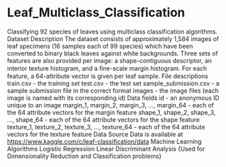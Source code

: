 # Leaf_Multiclass_Classification
Classifying 92 species of leaves using multiclass classification algorithms.
Dataset Description
The dataset consists of approximately 1,584 images of leaf specimens (16 samples each of 99 species) which have been converted to binary black leaves against white backgrounds. Three sets of features are also provided per image: a shape-contiguous descriptor, an interior texture histogram, and a ﬁne-scale margin histogram. For each feature, a 64-attribute vector is given per leaf sample.
File descriptions
train.csv - the training set
test.csv - the test set
sample_submission.csv - a sample submission file in the correct format
images - the image files (each image is named with its corresponding id)
Data fields
id - an anonymous ID unique to an image
margin_1, margin_2, margin_3, ..., margin_64 - each of the 64 attribute vectors for the margin feature
shape_1, shape_2, shape_3, ..., shape_64 - each of the 64 attribute vectors for the shape feature
texture_1, texture_2, texture_3, ..., texture_64 - each of the 64 attribute vectors for the texture feature
Data Source 
Data is available at https://www.kaggle.com/c/leaf-classification/data
Machine Learning Algorithms 
Logistic Regression 
Linear Discriminant Analysis {Used for Dimensionality Reduction and Classification problems}
